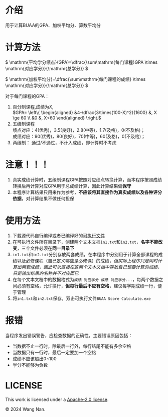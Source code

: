 # 介绍
用于计算BUAA的GPA、加权平均分、算数平均分

# 计算方法
$` \mathrm{平均学分绩点}(GPA)=\dfrac{\sum\mathrm{每门课程}GPA \times \mathrm{对应学分}}{\mathrm{总学分}} `$  
  
$` \mathrm{加权平均分}=\dfrac{\sum\mathrm{每门课程的成绩} \times \mathrm{对应学分}}{\mathrm{总学分}} `$

对于每门课程的GPA：  
1. 百分制课程,成绩为$` X `$,  
$`GPA= 
\left\{
	\begin{aligned}
		&4-\dfrac{3\times(100-X)^2}{1600} &, X \ge 60 \\
		&0 &, X<60
	\end{aligned}
\right.`$
2. 五级制课程  
绩点对应：4(优秀)，3.5(良好)，2.8(中等)，1.7(及格)，0(不及格)；  
成绩对应：90(优秀)，80(良好)，70(中等)，60(及格)，0(不及格)；  
3. 两级制：
通过/不通过，不计入成绩，即计算时不考虑

# 注意！！！

1. 真实成绩计算时，五级制课程GPA按照对应绩点转换计算，而本程序按照成绩转换后再计算对应GPA用于总成绩计算，因此计算结果偏**保守**
2. 本程序计算结果只用来作为参考，**不应该将其直接作为真实成绩以及各种评分依据**，对计算结果不做任何担保

# 使用方法
1. 下载源代码自行编译或者已编译好的[可执行文件](https://github.com/theFool-wn/BUAA-Score-Calculate/releases/tag/2.0.0)
2. 在可执行文件所在目录下，创建两个文本文档`in1.txt`和`in2.txt`，**名字不能改变**，三个文件必须在**同一目录下**
3. `in1.txt`和`in2.txt`分别存放两套成绩，在本程序中分别用于计算全部课程的成绩以及必修课程（自己定义哪些是必修课）的成绩，*但实际上程序只是同时计算出两套成绩，因此可以直接在这两个文本文档中存放自己想要计算的成绩，只是输出结果的名称并不对应而已*
4. 在每个文本文档中的数据格式为`成绩 对应学分 成绩 对应学分...`，每两个数据之间必须有空格，允许换行，**但每行最后不应有空格**，建议每学期成绩一行，便于管理
5. 将`in1.txt`和`in2.txt`保存，双击可执行文件`BUAA Score Calculate.exe`

# 报错
当程序发出错误警告，应检查数据的正确性，主要错误原因包括：
+ 当数据不止一行时，除最后一行外，每行结尾不能有多余空格
+ 当数据只有一行时，最后一定要加一个空格
+ 成绩不应该超出0~100
+ 学分不能够为负数


# LICENSE
This work is licensed under a [Apache-2.0 license](/LICENSE).

&copy; 2024 Wang Nan.
